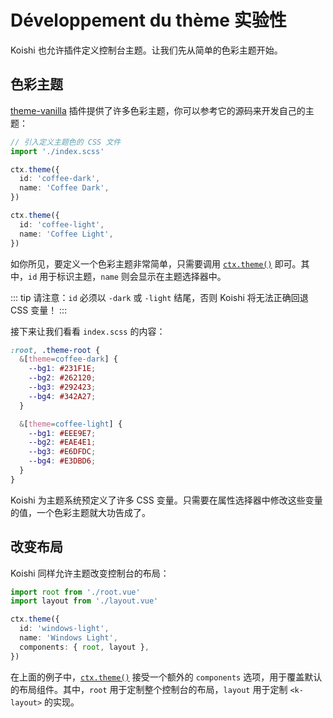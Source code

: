 # Développement du thème <badge type="warning">实验性</badge>

Koishi 也允许插件定义控制台主题。让我们先从简单的色彩主题开始。

## 色彩主题

[theme-vanilla](https://github.com/koishijs/koishi-plugin-theme-vanilla) 插件提供了许多色彩主题，你可以参考它的源码来开发自己的主题：

```ts
// 引入定义主题色的 CSS 文件
import './index.scss'

ctx.theme({
  id: 'coffee-dark',
  name: 'Coffee Dark',
})

ctx.theme({
  id: 'coffee-light',
  name: 'Coffee Light',
})
```

如你所见，要定义一个色彩主题非常简单，只需要调用 [`ctx.theme()`](../../api/console/context.md#ctx-theme) 即可。其中，`id` 用于标识主题，`name` 则会显示在主题选择器中。

::: tip
请注意：`id` 必须以 `-dark` 或 `-light` 结尾，否则 Koishi 将无法正确回退 CSS 变量！
:::

接下来让我们看看 `index.scss` 的内容：

```scss
:root, .theme-root {
  &[theme=coffee-dark] {
    --bg1: #231F1E;
    --bg2: #262120;
    --bg3: #292423;
    --bg4: #342A27;
  }

  &[theme=coffee-light] {
    --bg1: #EEE9E7;
    --bg2: #EAE4E1;
    --bg3: #E6DFDC;
    --bg4: #E3DBD6;
  }
}
```

Koishi 为主题系统预定义了许多 CSS 变量。只需要在属性选择器中修改这些变量的值，一个色彩主题就大功告成了。

## 改变布局

Koishi 同样允许主题改变控制台的布局：

```ts
import root from './root.vue'
import layout from './layout.vue'

ctx.theme({
  id: 'windows-light',
  name: 'Windows Light',
  components: { root, layout },
})
```

在上面的例子中，[`ctx.theme()`](../../api/console/context.md#ctx-theme) 接受一个额外的 `components` 选项，用于覆盖默认的布局组件。其中，`root` 用于定制整个控制台的布局，`layout` 用于定制 `<k-layout>` 的实现。

